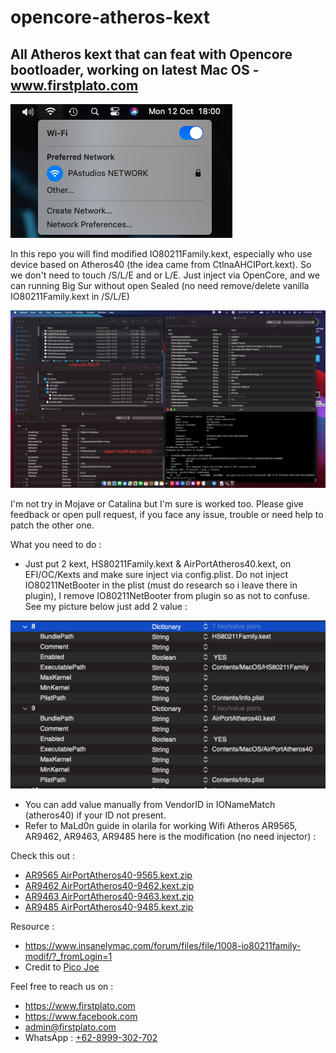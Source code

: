 # opencore-atheros-kext

## All Atheros kext that can feat with Opencore bootloader, working on latest Mac OS - www.firstplato.com

![](https://raw.githubusercontent.com/FIRSTPLATO/opencore-atheros-kext/main/img/2.png)

In this repo you will find modified IO80211Family.kext, especially who use device based on Atheros40 (the idea came from CtlnaAHCIPort.kext). So we don't need to touch /S/L/E and or L/E. Just inject via OpenCore, and we can running Big Sur without open Sealed (no need remove/delete vanilla IO80211Family.kext in /S/L/E)

![](https://raw.githubusercontent.com/FIRSTPLATO/opencore-atheros-kext/main/img/0.png)

I'm not try in Mojave or Catalina but I'm sure is worked too. Please give feedback or open pull request, if you face any issue, trouble or need help to patch the other one.

What you need to do :
- Just put 2 kext, HS80211Family.kext & AirPortAtheros40.kext, on EFI/OC/Kexts and make sure inject via config.plist. Do not inject IO80211NetBooter in the plist (must do research so i leave there in plugin),  I remove IO80211NetBooter from plugin so as not to confuse. See my picture below just add 2 value :

![](https://raw.githubusercontent.com/FIRSTPLATO/opencore-atheros-kext/main/img/1.png)

- You can add value manually from VendorID in IONameMatch (atheros40) if your ID not present.
- Refer to MaLd0n guide in olarila for working Wifi Atheros AR9565, AR9462, AR9463, AR9485 here is the modification (no need injector) :

Check this out :
- [AR9565 AirPortAtheros40-9565.kext.zip](https://github.com/FIRSTPLATO/opencore-atheros-kext/raw/main/kext/AirPortAtheros40-9565.kext.zip)
- [AR9462 AirPortAtheros40-9462.kext.zip](https://github.com/FIRSTPLATO/opencore-atheros-kext/raw/main/kext/AirPortAtheros40-9462.kext.zip)
- [AR9463 AirPortAtheros40-9463.kext.zip](https://github.com/FIRSTPLATO/opencore-atheros-kext/raw/main/kext/AirPortAtheros40-9463.kext.zip)
- [AR9485 AirPortAtheros40-9485.kext.zip](https://github.com/FIRSTPLATO/opencore-atheros-kext/raw/main/kext/AirPortAtheros40-9485.kext.zip)

Resource :
- https://www.insanelymac.com/forum/files/file/1008-io80211family-modif/?_fromLogin=1 
- Credit to [Pico Joe](https://www.insanelymac.com/forum/profile/1113740-pico-joe/)

Feel free to reach us on :
- https://www.firstplato.com
- https://www.facebook.com
- admin@firstplato.com
- WhatsApp : [+62-8999-302-702](https://wa.me/628999302702)
